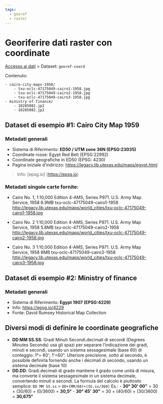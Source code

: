 ```yaml
---
tags:
  - georef
  - raster
---
```

# Georiferire dati raster con coordinate
[Accesso ai dati](Accesso%20ai%20dati.md) > Dataset: `georef-coord`

Contenuto:
```
- cairo-city-maps-1958/
	- txu-oclc-47175049-cairo1-1958.jpg
	- txu-oclc-47175049-cairo2-1958.jpg
	- txu-oclc-47175049-cairo3-1958.jpg
- ministry-of-finance/
	- 10285081.jp2
	- 10285082.jp2
```

## Dataset  di esempio #1: Cairo City Map 1959

### Metadati generali
- Sistema di Riferimento: **ED50 / UTM zone 36N (EPSG:23035)**
- Coordinate rosse: Egypt Red Belt (EPSG:22992)
- Coordinate geografiche in ED50 (EPSG: 4230)
- Pagina iniziale d’indirizzo: https://legacy.lib.utexas.edu/maps/egypt.html

> Info:
> [epsg.io] (https://epsg.io)
> 

### Metadati singole carte fornite:
- Cairo No. 1,
    1:10,000
    Edition 4-AMS, Series P971. U.S. Army Map Service, 1958
    6.9MB
    txu-oclc-47175049-cairo1-1958
    http://legacy.lib.utexas.edu/maps/world_cities/txu-oclc-47175049-cairo1-1958.jpg

- Cairo No. 2
    1:10,000
    Edition 4-AMS, Series P971. U.S. Army Map Service, 1958
    5.8MB
    txu-oclc-47175049-cairo2-1958
    http://legacy.lib.utexas.edu/maps/world_cities/txu-oclc-47175049-cairo2-1958.jpg

- Cairo No. 3
    1:10,000
    Edition 4-AMS, Series P971. U.S. Army Map Service, 1958
    8MB
    txu-oclc-47175049-cairo3-1958
    http://legacy.lib.utexas.edu/maps/world_cities/txu-oclc-47175049-cairo3-1958.jpg


## Dataset  di esempio #2: Ministry of finance

### Metadati generali
- Sistema di Riferimento: **Egypt 1907  (EPSG:4229)**
- Info: https://epsg.io/4229
- Fonte: David Rumsey Historical Map Collection

## Diversi modi di definire le coordinate geografiche
- **DD MM SS.SS**: Gradi Minuti Secondi.decimali di secondi (Degrees Minutes Seconds) usa gli spazi per separare l'indicazione dei gradi, minuti e secondi, usando un sistema sessagesimale (base 60) di conteggio: 1°= 60'; 1'=60". Ulteriore precisione, sotto al secondo, è possibile definirla fornendo anche i decimali di secondo, usando un sistema decimale (base 10)
- **DD.DD**: Gradi.decimali di grado mantiene il grado come unità di misura, ma converte il sistema sessagesimale in un sistema decimale, convertendo minuti e secondi. La formula del calcolo è piuttosto semplice:
	`DD MM SS.ss` = `DD+(MM/60)+(SS.ss/360)`
	Es.:
		- **30° 30' 00"** = 30 + (30/60) + (0/3600) = **30,5°**
		- **30° 45' 30"** = 30 + (40/60) + (30/3600) = **30,675°**
